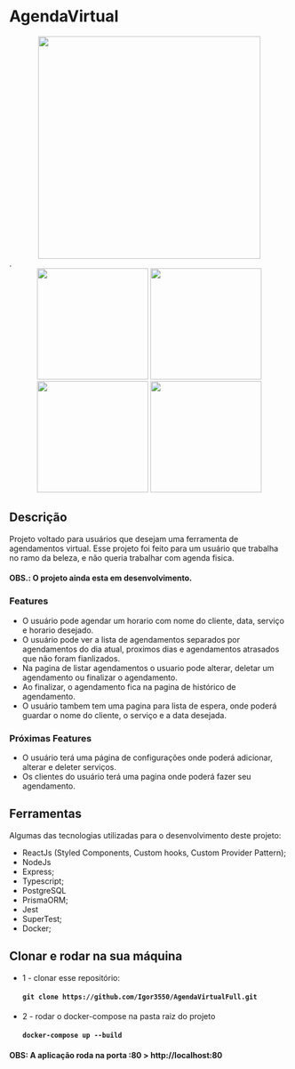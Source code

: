 # AgendaVirtual

<div align="center">
  <img align="center" src="https://user-images.githubusercontent.com/66977591/222575413-e56ee6aa-328b-4868-8fb4-4050c5805323.png" width="400px">
</div>
.
<div align="center">
  <img src="https://user-images.githubusercontent.com/66977591/222575719-4b8a92a7-823e-45eb-a02a-7c21f0d34e4e.png" width="200px">
  <img src="https://user-images.githubusercontent.com/66977591/222575845-3120afb0-a98a-4f0a-a2a1-ee28e49199ce.png" width="200px">
  <img src="https://user-images.githubusercontent.com/66977591/222577357-3f573382-6d93-499d-93e4-20c62a2f6c72.png" width="200px">
  <img src="https://user-images.githubusercontent.com/66977591/222578757-82d56749-f8c5-47b2-a523-b9ad25d1d6b4.png" width="200px">
</div>

## Descrição 
Projeto voltado para usuários que desejam uma ferramenta de agendamentos virtual. Esse projeto foi feito para um usuário que trabalha no ramo da beleza, e não queria trabalhar com agenda fisica.

#### OBS.: O projeto ainda esta em desenvolvimento.

### Features
- O usuário pode agendar um horario com nome do cliente, data, serviço e horario desejado.
- O usuário pode ver a lista de agendamentos separados por agendamentos do dia atual, proximos dias e agendamentos atrasados que não foram fianlizados.
- Na pagina de listar agendamentos o usuario pode alterar, deletar um agendamento ou finalizar o agendamento.
- Ao finalizar, o agendamento fica na pagina de histórico de agendamento.
- O usuário tambem tem uma pagina para lista de espera, onde poderá guardar o nome do cliente, o serviço e a data desejada.

### Próximas Features
- O usuário terá uma página de configurações onde poderá adicionar, alterar e deleter serviços.
- Os clientes do usuário terá uma pagina onde poderá fazer seu agendamento.

## Ferramentas
Algumas das tecnologias utilizadas para o desenvolvimento deste projeto:

- ReactJs (Styled Components, Custom hooks, Custom Provider Pattern);
- NodeJs
- Express;
- Typescript;
- PostgreSQL 
- PrismaORM;
- Jest
- SuperTest;
- Docker;

## Clonar e rodar na sua máquina

- 1 - clonar esse repositório:
  #### `git clone https://github.com/Igor3550/AgendaVirtualFull.git`
- 2 - rodar o docker-compose na pasta raiz do projeto
  #### `docker-compose up --build`

#### OBS: A aplicação roda na porta :80 > http://localhost:80
